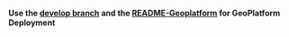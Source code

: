 <!-- markdownlint-disable MD033 MD041 -->

**Use the [develop branch](https://github.com/GeoPlatform/stac-fastapi/tree/develop) and the [README-Geoplatform](https://github.com/GeoPlatform/stac-fastapi/blob/develop/README-Geoplatform.md)
for GeoPlatform Deployment**
